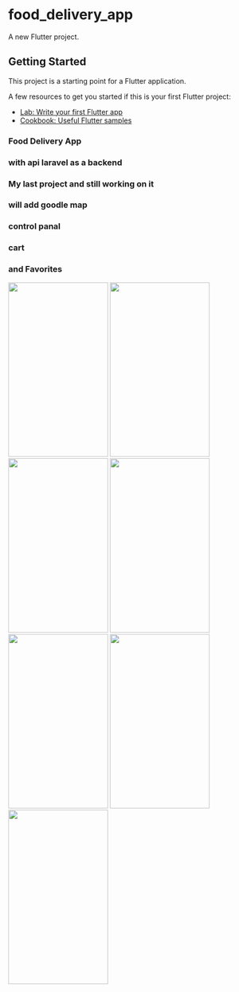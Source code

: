 # food_delivery_app

A new Flutter project.

## Getting Started

This project is a starting point for a Flutter application.

A few resources to get you started if this is your first Flutter project:

- [Lab: Write your first Flutter app](https://docs.flutter.dev/get-started/codelab)
- [Cookbook: Useful Flutter samples](https://docs.flutter.dev/cookbook)

### Food Delivery App
### with api laravel as a backend
### My last project and still working on it 
###  will add goodle map 
###  control panal
###  cart
###  and Favorites

<img src="https://github.com/ahmedmaher15/Delivery_App/assets/69214341/75867684-9846-4973-a9b7-3f02f1c2fb67.jpg" width="200" height="350">

<img src="https://github.com/ahmedmaher15/Delivery_App/assets/69214341/d7684e35-9bfa-450a-9498-3e66fab1525b.jpg" width="200" height="350">
<img src="https://github.com/ahmedmaher15/Delivery_App/assets/69214341/4a7581e9-1d23-4d3d-9271-4d129e93ca53.jpg" width="200" height="350">
<img src="https://github.com/ahmedmaher15/Delivery_App/assets/69214341/43ef0f1f-48e4-4763-bc16-ddf094c9492c.jpg" width="200" height="350">
<img src="https://github.com/ahmedmaher15/Delivery_App/assets/69214341/49a38fee-2b32-4a56-baac-aeb367ba7bb9.jpg" width="200" height="350">
<img src="https://github.com/ahmedmaher15/Delivery_App/assets/69214341/e74e9d9d-d701-4e41-8775-b2fe56f88b5d.jpg" width="200" height="350">
<img src="https://github.com/ahmedmaher15/Delivery_App/assets/69214341/1e3f8dd7-4e85-469e-9c5d-f52621f8cc11.jpg" width="200" height="350">


